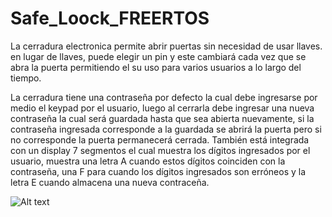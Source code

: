 # Safe_Loock_FREERTOS

La cerradura electronica permite abrir puertas sin necesidad de usar llaves. en lugar de llaves, puede elegir un pin y este cambiará cada vez que se abra la puerta permitiendo el su uso para varios usuarios a lo largo del tiempo.

La cerradura tiene una contraseña por defecto la cual debe ingresarse por medio el keypad por el usuario, luego al cerrarla debe ingresar una nueva contraseña la cual será guardada hasta que sea abierta nuevamente, si la contraseña ingresada corresponde a la guardada se abrirá la puerta pero si no corresponde la puerta permanecerá cerrada. También está integrada con un display 7 segmentos el cual muestra los dígitos ingresados por el usuario, muestra una letra A cuando   estos dígitos coinciden con la contraseña, una F para cuando los dígitos ingresados son erróneos y la letra E cuando almacena una nueva contraceña.

![Alt text](Immaczx/Safe_Loock_FREERTOS/Safe_Look_Diagram.png?raw=true "Optional Title") 
